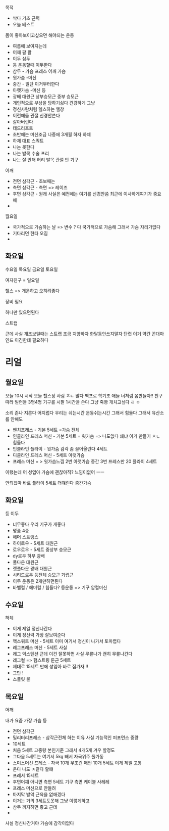 
목적 
- 싹다 
기초 근력 
- 오늘 테스트 

몸이 좋아보이고싶으면 해야되는 운동
- 여름에 보여지는데 
- 어깨 팔 
팔
- 이두 삼두 
- 등 운동할때 이두한다
- 삼두 - 가슴 프레스 어깨 
가슴 
- 윗가슴 -머신 
- 중간 - 일단 이거부터한다 
- 아랫가슴 -머신 
등 
- 광배 대원근 상부승모근 중부 승모근 
- 개인적으로 부상을 당하기싫다 건강하게 그냥 
- 정신사람처럼 헬스하는 헬창
- 이런애들 관절 신경안쓴다
- 갈아버린다
- 데드리프트 
- 초반에는 머신조금 나중에 3개월 하자 
하체 
- 하체 대표 스쿼트 
- 나는 못한다 
- 나는 발목 수술 프리 
- 나는 잘 안해 허리 발목 관절 안  기구 

어깨 
- 전면 삼각근 - 초보때는 
- 측면 삼각근 - 측면 => 레이즈
- 후면 삼각근 - 원래 사실은 예전에는 여기를 신경안씀 최근에 이사하게여기가 중요해
- 
월요일
- 국가적으로 가슴하는 날 => 변수 ? 다 국가적으로 가슴해 그래서 가슴 자리가없다
- 기다리면 현타 오짐
- 
화요일
- 
수요일
목요일
금요일
토요일


여자친구 = 일요일 

헬스 => 개운하고 오히려좋다


장비 필요

하나만 있으면된다

스트랩

근데
사실
개초보일때는
스트랩
조금 지양하자
한달동안쓰지말자
단련
이거 약간 꼰대마인드 이긴한데
필요하다

# 리얼 

## 월요일
오늘 10시 시작 
오늘 헬스장 사람 ㅈㄴ 많다 백프로 학기초 애들 너처럼 몸만들자!! 친구 따라
빌런들 
3명4명
기구를 시팔 1시간을 쓴다
그냥 죽빵 개치고싶다
ㄹ ㅇ 

소리 존나 지른다
어지럽다
우리는 
쉬는시간
운동쉬는시간
그래서 힘들다
그래서 유산소를 안해도 

- 벤치프레스 - 기본 5세트 =가슴 전체 
- 인클라인 프레스 머신 - 기본 5세트  = 윗가슴 => 나도없다 왜냐 이거 만들기 ㅈㄴ 힘들다
- 인클라인 플라이 - 윗가슴 감각 좀 끌어올린다 4세트 
- 디클라인 프레스 머신 - 5세트 아랫가슴
- 프레스 머신 = > 윗가슴느낌 2번 아랫가슴 중간 3번 
프레스만 20 플라이 4세트 

이랬는데
어 성엽아 가슴에 괜찮아직? 느낌이없어 ㅡㅡ

안되겠따
바로 플라이 5세트 더떄린다 
중간가슴 

## 화요일 

등 이두

- 너무좋다 우리 기구가 개좋다 
- 명품 4종
- 해머 스트랭스 
- 하이로우 - 5세트 대원근
- 로우로우 - 5세트  중상부 승모근 
- dy로우 하부 광배 
- 풀다운 대원근 
- 랫풀다운  광배 대원근 
- 시티드로우  등전체 승모근 기립근 
- 이두 운동은 2개만하면된다
- 바벨컬 / 헤머컬 / 힘들다? 등운동 => 기구 암컬머신 

## 수요일 

하체 
- 이게 제일 정신나간다
- 이게 정신력 가장 잘보여준다
- 핵스쿼트 머신 - 5세트 이미 여기서 정신이 나가서 토마렵다 
- 레그프레스 머신 - 5세트 사실 
- 레그 익스텐션 근데 이건 잘못하면 사실 무릎나가 괜히 무릎나간다 
- 레그컬 => 햄스트링 둔근 5세트 
- 제대로 15세트 만에 성엽아 바로 집가자 !! 
- 그만 ! 
- 스플릿 불

## 목요일

어깨

내가 요즘 가장 
가슴 등 
- 전면 삼각근 
- 밀리터리프레스 - 삼각근전체 하는 이유 사실 기능적인 퍼포먼스 중량
- 10세트
-  처음 5세트 고중량 본인기준 그래서 4개5개 겨우 할정도 
- 그다음 5세트는 여기서 5kg 빼서 자극위주 풀가동 
- 스미스머신 프레스 - 자극 10개 무조건 매번 10개 5세트 이게 제일 고통
- 운다 나도 ㅈ같다 할떄
- 프레서 15세트
- 후면어꺠 아니면 측면 5세트 기구 측면 케이블 사레레 
- 프레스 머신으로 안들려
- 마지막 발악 근육을 없애겠다 
- 이거는 거의 3세트도못해 그냥 이렇게하고
- 삼두 까지하면 좋고 근데 
- 


사실 정신나간거야 가슴에 감각이없다



